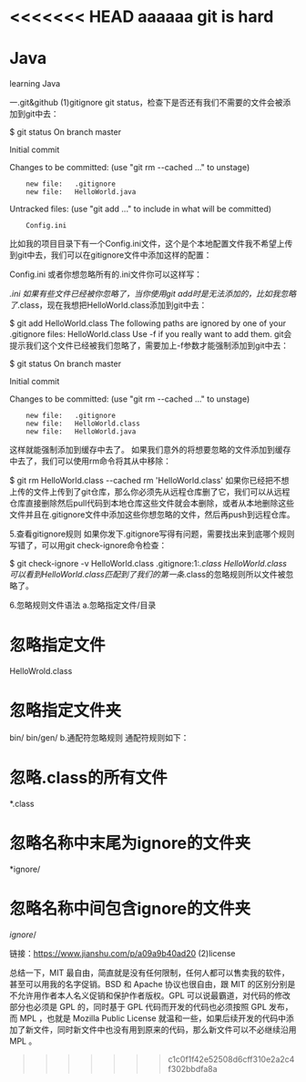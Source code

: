 <<<<<<< HEAD
aaaaaa git is hard
=======
# Java
learning Java

一.git&github
(1)gitignore
git status，检查下是否还有我们不需要的文件会被添加到git中去：

$ git status
On branch master

Initial commit

Changes to be committed:
  (use "git rm --cached <file>..." to unstage)

        new file:   .gitignore
        new file:   HelloWorld.java

Untracked files:
  (use "git add <file>..." to include in what will be committed)

        Config.ini
比如我的项目目录下有一个Config.ini文件，这个是个本地配置文件我不希望上传到git中去，我们可以在gitignore文件中添加这样的配置：

Config.ini
或者你想忽略所有的.ini文件你可以这样写：

*.ini
如果有些文件已经被你忽略了，当你使用git add时是无法添加的，比如我忽略了*.class，现在我想把HelloWorld.class添加到git中去：

$ git add HelloWorld.class
The following paths are ignored by one of your .gitignore files:
HelloWorld.class
Use -f if you really want to add them.
git会提示我们这个文件已经被我们忽略了，需要加上-f参数才能强制添加到git中去：

$ git status
On branch master

Initial commit

Changes to be committed:
  (use "git rm --cached <file>..." to unstage)

        new file:   .gitignore
        new file:   HelloWorld.class
        new file:   HelloWorld.java
这样就能强制添加到缓存中去了。
如果我们意外的将想要忽略的文件添加到缓存中去了，我们可以使用rm命令将其从中移除：

$ git rm HelloWorld.class --cached
rm 'HelloWorld.class'
如果你已经把不想上传的文件上传到了git仓库，那么你必须先从远程仓库删了它，我们可以从远程仓库直接删除然后pull代码到本地仓库这些文件就会本删除，或者从本地删除这些文件并且在.gitignore文件中添加这些你想忽略的文件，然后再push到远程仓库。

5.查看gitignore规则
如果你发下.gitignore写得有问题，需要找出来到底哪个规则写错了，可以用git check-ignore命令检查：

$ git check-ignore -v HelloWorld.class
.gitignore:1:*.class    HelloWorld.class
可以看到HelloWorld.class匹配到了我们的第一条*.class的忽略规则所以文件被忽略了。

6.忽略规则文件语法
a.忽略指定文件/目录
# 忽略指定文件
HelloWrold.class

# 忽略指定文件夹
bin/
bin/gen/
b.通配符忽略规则
通配符规则如下：


# 忽略.class的所有文件
*.class

# 忽略名称中末尾为ignore的文件夹
*ignore/

# 忽略名称中间包含ignore的文件夹
*ignore*/

链接：https://www.jianshu.com/p/a09a9b40ad20
(2)license


总结一下，MIT 最自由，简直就是没有任何限制，任何人都可以售卖我的软件，甚至可以用我的名字促销。BSD 和 Apache 协议也很自由，跟 MIT 的区别分别是不允许用作者本人名义促销和保护作者版权。GPL 可以说最霸道，对代码的修改部分也必须是 GPL 的，同时基于 GPL 代码而开发的代码也必须按照 GPL 发布，而 MPL ，也就是 Mozilla Public License 就温和一些，如果后续开发的代码中添加了新文件，同时新文件中也没有用到原来的代码，那么新文件可以不必继续沿用 MPL 。

>>>>>>> c1c0f1f42e52508d6cff310e2a2c4f302bbdfa8a
